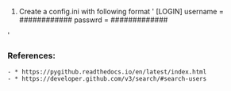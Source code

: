 
1. Create a config.ini with following format
'
[LOGIN]
username = ############
passwrd = #############

'
### References:
    - * https://pygithub.readthedocs.io/en/latest/index.html
    - * https://developer.github.com/v3/search/#search-users
